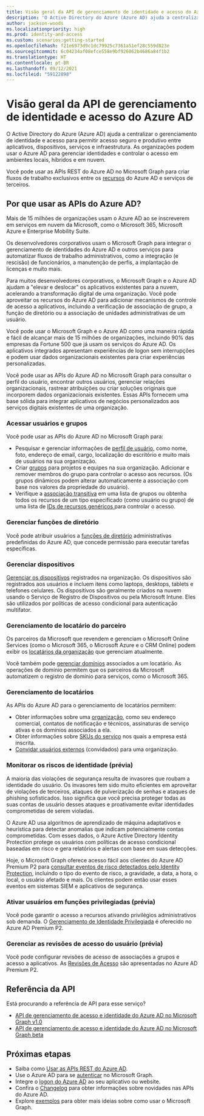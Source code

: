 ```yaml
---
title: Visão geral da API de gerenciamento de identidade e acesso do Azure AD
description: 'O Active Directory do Azure (Azure AD) ajuda a centralizar o gerenciamento de identidade e acesso para permitir acesso seguro e produtivo entre aplicativos, dispositivos, serviços e infraestrutura. As organizações podem usar o Azure AD para gerenciar identidades e controlar o acesso em ambientes locais, híbridos e em nuvem.  '
author: jackson-woods
ms.localizationpriority: high
ms.prod: identity-and-access
ms.custom: scenarios:getting-started
ms.openlocfilehash: f21e6973d9c1dc79925c7361a51ef28c559d823e
ms.sourcegitcommit: 6c04234af08efce558e9bf926062b4686a84f1b2
ms.translationtype: HT
ms.contentlocale: pt-BR
ms.lasthandoff: 09/12/2021
ms.locfileid: "59122898"
---
```

# <a name="azure-ad-identity-and-access-management-api-overview"></a>Visão geral da API de gerenciamento de identidade e acesso do Azure AD

O Active Directory do Azure (Azure AD) ajuda a centralizar o gerenciamento de identidade e acesso para permitir acesso seguro e produtivo entre aplicativos, dispositivos, serviços e infraestrutura. As organizações podem usar o Azure AD para gerenciar identidades e controlar o acesso em ambientes locais, híbridos e em nuvem.

Você pode usar as APIs REST do Azure AD no Microsoft Graph para criar fluxos de trabalho exclusivos entre os [recursos](/graph/api/resources/azure-ad-overview) do Azure AD e serviços de terceiros.

## <a name="why-use-the-azure-ad-apis"></a>Por que usar as APIs do Azure AD?

Mais de 15 milhões de organizações usam o Azure AD ao se inscreverem em serviços em nuvem da Microsoft, como o Microsoft 365, Microsoft Azure e Enterprise Mobility Suite.

Os desenvolvedores corporativos usam o Microsoft Graph para integrar o gerenciamento de identidades do Azure AD e outros serviços para automatizar fluxos de trabalho administrativos, como a integração (e rescisão) de funcionários, a manutenção de perfis, a implantação de licenças e muito mais.

Para muitos desenvolvedores corporativos, o Microsoft Graph e o Azure AD ajudam a "elevar e deslocar" os aplicativos existentes para a nuvem, acelerando a transformação digital de uma organização. Você pode aproveitar os recursos do Azure AD para adicionar mecanismos de controle de acesso a aplicativos, incluindo a verificação de associação de grupo, a função de diretório ou a associação de unidades administrativas de um usuário.

Você pode usar o Microsoft Graph e o Azure AD como uma maneira rápida e fácil de alcançar mais de 15 milhões de organizações, incluindo 90% das empresas da Fortune 500 que já usam os serviços do Azure AD. Os aplicativos integrados apresentam experiências de logon sem interrupções e podem usar dados organizacionais existentes para criar experiências personalizadas.

Você pode usar as APIs do Azure AD no Microsoft Graph para consultar o perfil do usuário, encontrar outros usuários, gerenciar relações organizacionais, rastrear atribuições ou criar soluções originais que incorporem dados organizacionais existentes. Essas APIs fornecem uma base sólida para integrar aplicativos de negócios personalizados aos serviços digitais existentes de uma organização.

### <a name="access-users-and-groups"></a>Acessar usuários e grupos

Você pode usar as APIs do Azure AD no Microsoft Graph para:

- Pesquisar e gerenciar informações de [perfil de usuário](/graph/api/resources/user), como nome, foto, endereço de email, cargo, localização do escritório e muito mais de usuários na sua organização.
- Criar [grupos](/graph/api/resources/groups-overview) para projetos e equipes na sua organização. Adicionar e remover membros do grupo para controlar o acesso aos recursos. (Os grupos dinâmicos podem alterar automaticamente a associação com base nos valores da propriedade do usuário).
- Verifique a [associação transitiva](/graph/api/user-checkmembergroups) em uma lista de grupos ou obtenha todos os recursos de um tipo especificado (como usuário ou grupo) de uma lista de [ IDs de recursos genéricos ](/graph/api/directoryobject-getbyids) para controlar o acesso.

### <a name="manage-directory-roles"></a>Gerenciar funções de diretório

Você pode atribuir usuários a [funções de diretório](/graph/api/resources/directoryrole) administrativas predefinidas do Azure AD, que concede permissão para executar tarefas específicas.

### <a name="manage-devices"></a>Gerenciar dispositivos

[Gerenciar os dispositivos](/azure/active-directory/device-management-introduction) registrados na organização. Os dispositivos são registrados aos usuários e incluem itens como laptops, desktops, tablets e telefones celulares. Os dispositivos são geralmente criados na nuvem usando o Serviço de Registro de Dispositivos ou pela Microsoft Intune. Eles são utilizados por políticas de acesso condicional para autenticação multifator.

### <a name="partner-tenant-management"></a>Gerenciamento de locatário do parceiro

Os parceiros da Microsoft que revendem e gerenciam o Microsoft Online Services (como o Microsoft 365, o Microsoft Azure e o CRM Online) podem exibir os [locatários da organização](/graph/api/resources/contract) que gerenciam atualmente.

Você também pode [gerenciar domínios](/graph/api/resources/domain) associados a um locatário. As operações de domínio permitem que os parceiros da Microsoft automatizem o registro de domínio para serviços, como o Microsoft 365.

### <a name="tenant-management"></a>Gerenciamento de locatários

As APIs do Azure AD para o gerenciamento de locatários permitem:

- Obter informações sobre uma [organização](/graph/api/resources/organization), como seu endereço comercial, contatos de notificação e técnicos, assinaturas de serviço ativas e os domínios associados a ela.
- Obter informações sobre [SKUs do serviço](/graph/api/resources/subscribedsku) nos quais a empresa está inscrita.
- [Convidar usuários externos](/graph/api/resources/invitation) (convidados) para uma organização.

### <a name="monitor-identity-risks-preview"></a>Monitorar os riscos de identidade (prévia)

A maioria das violações de segurança resulta de invasores que roubam a identidade do usuário. Os invasores tem sido muito eficientes em aproveitar de violações de terceiros, ataques de pulverização de senhas e ataques de phishing sofisticados. Isso significa que você precisa proteger todas as suas contas de usuário desses ataques e proativamente evitar identidades comprometidas de serem violadas.

O Azure AD usa algoritmos de aprendizado de máquina adaptativos e heurística para detectar anomalias que indicam potencialmente contas comprometidas. Com esses dados, o Azure Active Directory Identity Protection protege os usuários com políticas de acesso condicional baseadas em risco e gera relatórios e alertas com base em suas detecções.

Hoje, o Microsoft Graph oferece acesso fácil aos clientes do Azure AD Premium P2 para [consultar eventos de risco detectados pelo Identity Protection](/graph/api/resources/identityprotection-root), incluindo o tipo do evento de risco, a gravidade, a data, a hora, o local, o usuário afetado e mais. Os clientes podem então usar esses eventos em sistemas SIEM e aplicativos de segurança.

### <a name="activate-users-into-privileged-roles-preview"></a>Ativar usuários em funções privilegiadas (prévia)

Você pode garantir o acesso a recursos ativando privilégios administrativos sob demanda. O [Gerenciamento de Identidade Privilegiada](/graph/api/resources/privilegedidentitymanagement-root) é oferecido no Azure AD Premium P2.

### <a name="manage-user-access-reviews-preview"></a>Gerenciar as revisões de acesso do usuário (prévia)

Você pode configurar revisões de acesso de associações a grupos e acesso a aplicativos. As [Revisões de Acesso](/graph/api/resources/accessreviews-root) são apresentadas no Azure AD Premium P2.

## <a name="api-reference"></a>Referência da API

Está procurando a referência de API para esse serviço?

- [API de gerenciamento de acesso e identidade do Azure AD no Microsoft Graph v1.0](/graph/api/resources/azure-ad-overview?view=graph-rest-1.0&preserve-view=true)
- [API de gerenciamento de acesso e identidade do Azure AD no Microsoft Graph beta](/graph/api/resources/azure-ad-overview?view=graph-rest-beta&preserve-view=true)

## <a name="next-steps"></a>Próximas etapas

- Saiba como [Usar as APIs REST do Azure AD](/graph/api/resources/azure-ad-overview).
- Use o Azure AD para se [autenticar](./auth/index.yml) no Microsoft Graph.
- Integre o [logon do Azure AD](https://azure.microsoft.com/develop/identity/signin/) ao seu aplicativo ou website.
- Confira o [Changelog](changelog.md) para obter informações sobre novidades nas APIs do Azure AD.
- Explore [exemplos](https://developer.microsoft.com/graph/graph/examples) para obter mais ideias sobre como usar o Microsoft Graph.
